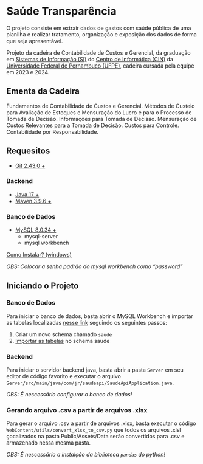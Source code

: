 # Saúde Transparência
O projeto consiste em extrair dados de gastos com saúde pública de uma planilha e realizar tratamento, organização e exposição dos dados de forma que seja apresentável.

Projeto da cadeira de Contabilidade de Custos e Gerencial, da graduação em [Sistemas de Informação (SI)](https://portal.cin.ufpe.br/graduacao/sistemas-de-informacao/) do [Centro de Informática (CIN)](https://portal.cin.ufpe.br/) da [Universidade Federal de Pernambuco (UFPE)](https://www.ufpe.br/), cadeira cursada pela equipe em 2023 e 2024.

## Ementa da Cadeira
Fundamentos de Contabilidade de Custos e Gerencial. Métodos de Custeio para Avaliação de Estoques e Mensuração do Lucro e para o Processo de Tomada de Decisão. Informações para Tomada de Decisão. Mensuração de Custos Relevantes para a Tomada de Decisão. Custos para Controle. Contabilidade por Responsabilidade.

## Requesitos 
- [Git 2.43.0 +](https://www.git-scm.com/downloads)
### Backend
- [Java 17 +](https://www.oracle.com/java/technologies/javase/jdk17-archive-downloads.html)
- [Maven 3.9.6 +](https://maven.apache.org/download.cgi)

### Banco de Dados
- [MySQL 8.0.34 +](https://dev.mysql.com/downloads/installer/)
  - mysql-server
  - mysql workbench

[Como Instalar? (windows)](https://www.youtube.com/watch?v=a5ul8o76Hqw)

 *OBS: Colocar a senha padrão do mysql workbench como “password”*

## Iniciando o Projeto

### Banco de Dados
Para iniciar o banco de dados, basta abrir o MySQL Workbench e importar as tabelas  localizadas [nesse link](https://drive.google.com/drive/folders/1HjAPjiCqwpUpIppq04gy0iQKbX5dy1SY?usp=sharing) seguindo os seguintes passos:

1) Criar um novo schema chamado `saude`
2) [Importar as tabelas](https://www.youtube.com/watch?v=016N1WIyKdQ) no schema saude

### Backend
Para iniciar o servidor backend java, basta abrir a pasta ``Server`` em seu editor de código favorito e executar o arquivo ``Server/src/main/java/com/jr/saudeapi/SaudeApiApplication.java``.

*OBS: É nescessário configurar o banco de dados!*

### Gerando arquivo .csv a partir de arquivos .xlsx
Para gerar o arquivo .csv a partir de arquivos .xlsx, basta executar o código  ``WebContent/utils/convert_xlsx_to_csv.py`` que todos os arquivos .xlsl çocalizados na pasta Public/Assets/Data serão convertidos para .csv e armazenado nessa mesma pasta.

*OBS: É nescessário a instalção da biblioteca `pandas` do python!*